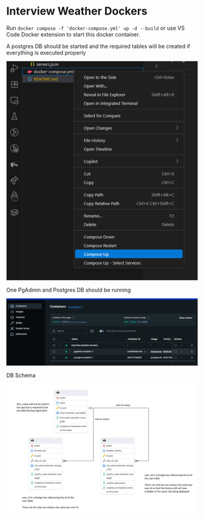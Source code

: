 # Interview Weather Dockers

Run `docker compose -f 'docker-compose.yml' up -d --build` or use VS Code Docker extension to start this docker container.

A postgres DB should be started and the required tables will be created if everything is executed properly

![vscode start docker container](image.png)

One PgAdmin and Postgres DB should be running

![containers](image-1.png)

DB Schema

![db cshema](image-2.png)
